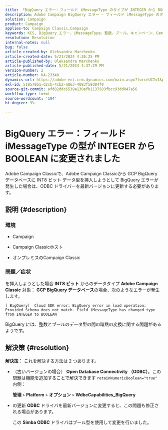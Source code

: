 ```yaml
---
title: 「BigQuery エラー：フィールド iMessageType のタイプが INTEGER から BOOLEAN に変更されました」
description: Adobe Campaign BigQuery エラー – フィールド iMessageType のタイプが INTEGER から BOOLEAN に変更されたことを解決する方法を説明します。
solution: Campaign
product: Campaign
applies-to: Campaign Classic,Campaign
keywords: KCS, BigQuery エラー，iMessageType，整数，ブール，キャンペーン，Campaign Classic
resolution: Resolution
internal-notes: null
bug: false
article-created-by: Oleksandra Marchenko
article-created-date: 5/21/2024 4:36:25 PM
article-published-by: Oleksandra Marchenko
article-published-date: 5/21/2024 4:37:29 PM
version-number: 2
article-number: KA-23348
dynamics-url: https://adobe-ent.crm.dynamics.com/main.aspx?forceUCI=1&pagetype=entityrecord&etn=knowledgearticle&id=68d9c942-9017-ef11-9f8a-6045bd006b25
exl-id: 519578b1-d2cb-4cb2-a863-4083f58d04f0
source-git-commit: afd82ddc6539a130afb1137583fbcc93dd047a56
workflow-type: tm+mt
source-wordcount: '194'
ht-degree: 3%

---
```


# BigQuery エラー：フィールド iMessageType の型が INTEGER から BOOLEAN に変更されました


Adobe Campaign Classicで、Adobe Campaign Classicから GCP BigQuery データベースに INT8 ビット データ型を挿入しようとして BigQuery エラーが発生した場合は、ODBC ドライバーを最新バージョンに更新する必要があります。

## 説明 {#description}


### <b>環境</b>

- Campaign


- Campaign Classicホスト


- オンプレミスのCampaign Classic




### <b>問題／症状</b>

を挿入しようとした場合 <b>INT8 ビット</b> からのデータタイプ <b>Adobe Campaign Classic</b> 対象： <b>GCP BigQuery データベース</b>の場合、次のようなエラーが発生します。


```
[ BigQuery]  Cloud SDK error: BigQuery error in load operation: Provided Schema does not match. Field iMessageType has changed type from INTEGER to BOOLEAN
```




BigQuery には、整数とブールのデータ型の間の暗黙の変換に関する問題があるようです。




## 解決策 {#resolution}

<b>解決策：</b>
これを解決する方法は 2 つあります。

- （古いバージョンの場合） <b>Open Database Connectivity （ODBC）</b>。この問題は機能を追加することで解決できます `retainNumericBoolean="true"` 内側：



  <b>管理</b> `>`  <b>Platform</b> `>`  <b>オプション</b> `>`  <b>WdbcCapabilities_BigQuery</b>


- の更新 <b>ODBC</b> ドライバを最新バージョンに変更すると、この問題も修正される場合があります。



  この <b>Simba ODBC</b> ドライバはブール型を使用して変更を行いました。
